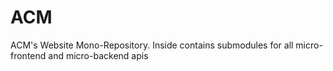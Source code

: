 # ACM
ACM's Website Mono-Repository. Inside contains submodules for all micro-frontend and micro-backend apis
